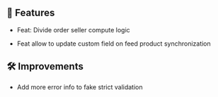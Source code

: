 ## 🚀 Features

- Feat: Divide order seller compute logic

- Feat allow to update custom field on feed product synchronization


## 🛠️ Improvements

- Add more error info to fake strict validation